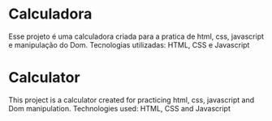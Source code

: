 # Calculadora

Esse projeto é uma calculadora criada para a pratica de html, css, javascript e manipulação do Dom. Tecnologias utilizadas: HTML, CSS e Javascript



# Calculator

This project is a calculator created for practicing html, css, javascript and Dom manipulation. Technologies used: HTML, CSS and Javascript
